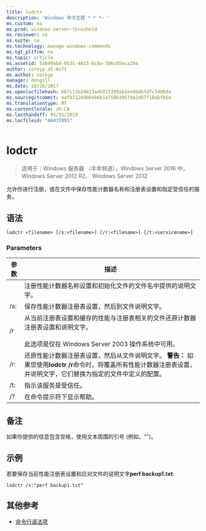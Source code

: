 ```yaml
---
title: lodctr
description: 'Windows 命令主题 * * *- '
ms.custom: na
ms.prod: windows-server-threshold
ms.reviewer: na
ms.suite: na
ms.technology: manage-windows-commands
ms.tgt_pltfrm: na
ms.topic: article
ms.assetid: 5a849abd-6b31-4833-bc8a-306c05eca29a
author: coreyp-at-msft
ms.author: coreyp
manager: dongill
ms.date: 10/16/2017
ms.openlocfilehash: b67c11b24013adb911309ab2ea9bdbfdfc3408da
ms.sourcegitcommit: eaf071249b6eb6b1a758b38579a2d87710abfb54
ms.translationtype: MT
ms.contentlocale: zh-CN
ms.lasthandoff: 05/31/2019
ms.locfileid: "66437891"
---
```

# <a name="lodctr"></a>lodctr

>适用于：Windows 服务器 （半年频道），Windows Server 2016 中，Windows Server 2012 R2、 Windows Server 2012

允许你进行注册，或在文件中保存性能计数器名称和注册表设置和指定受信任的服务。
## <a name="syntax"></a>语法
```
lodctr <filename> [/s:<filename>] [/r:<filename>] [/t:<servicename>]
```
### <a name="parameters"></a>Parameters

|    参数     |                                                                                                                                         描述                                                                                                                                          |
|------------------|----------------------------------------------------------------------------------------------------------------------------------------------------------------------------------------------------------------------------------------------------------------------------------------------|
|    <filename>    |                                                                                          注册性能计数器名称设置和初始化文件的文件名中提供的说明文字。                                                                                          |
|  /s:<filename>   |                                                                                                       保存性能计数器注册表设置，然后到文件说明文字<filename>。                                                                                                       |
|        /r        |                                从当前注册表设置和缓存的性能与注册表相关的文件还原计数器注册表设置和说明文字。<br /><br />此选项是仅在 Windows Server 2003 操作系统中可用。                                |
|  /r:<filename>   | 还原性能计数器注册表设置，然后从文件说明文字<filename>。 **警告：** 如果您使用**lodctr /r**命令时，将覆盖所有性能计数器注册表设置，并说明文字，它们替换为指定的文件中定义的配置。 |
| /t:<servicename> |                                                                                                                       指示该服务<servicename>是受信任。                                                                                                                       |
|        /?        |                                                                                                                             在命令提示符下显示帮助。                                                                                                                             |

## <a name="remarks"></a>备注
如果你提供的信息包含空格，使用文本周围的引号 (例如，"<filename>")。
## <a name="BKMK_Examples"></a>示例
若要保存当前性能注册表设置和应对文件的说明文字**perf backup1.txt**:
```
lodctr /s:"perf backup1.txt"
```
## <a name="additional-references"></a>其他参考
-   [命令行语法项](command-line-syntax-key.md)

